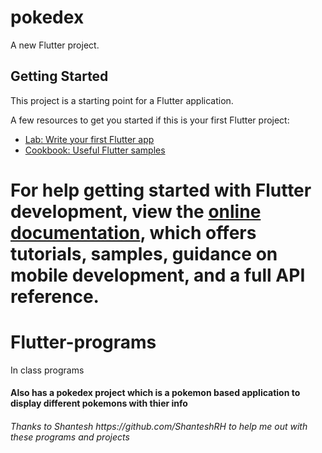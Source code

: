 # pokedex

A new Flutter project.

## Getting Started

This project is a starting point for a Flutter application.

A few resources to get you started if this is your first Flutter project:

- [Lab: Write your first Flutter app](https://docs.flutter.dev/get-started/codelab)
- [Cookbook: Useful Flutter samples](https://docs.flutter.dev/cookbook)

For help getting started with Flutter development, view the
[online documentation](https://docs.flutter.dev/), which offers tutorials,
samples, guidance on mobile development, and a full API reference.
=======
# Flutter-programs
In class programs
<h4>Also has a pokedex project which is a pokemon based application to display different pokemons with thier info</h4>
<h6>Thanks to Shantesh <a>https://github.com/ShanteshRH</a> to help me out with these programs and projects</h6>

